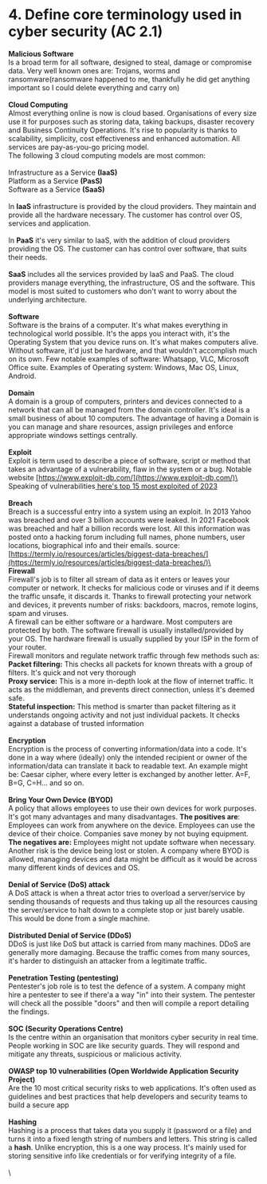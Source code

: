 # 4. Define core terminology used in cyber security (AC 2.1)

**Malicious Software**\
Is a broad term for all software, designed to steal, damage or compromise data. Very well known ones are: Trojans, worms and ransomware(ransomware happened to me, thankfully he did get anything important so I could delete everything and carry on)\
\
**Cloud Computing**\
Almost everything online is now is cloud based. Organisations of every size use it for purposes such as storing data, taking backups, disaster recovery and Business Continuity Operations. It's rise to popularity is thanks to scalability, simplicity, cost effectiveness and enhanced automation. All services are pay-as-you-go pricing model.\
The following 3 cloud computing models are most common:\
\
Infrastructure as a Service **(IaaS)**\
Platform as a Service **(PasS)**\
Software as a Service **(SaaS)**\
\
In **IaaS** infrastructure is provided by the cloud providers. They maintain and provide all the hardware necessary. The customer has control over OS, services and application. \
\
In **PaaS** it's very similar to IaaS, with the addition of cloud providers providing the OS. The customer can has control over software, that suits their needs.\
\
**SaaS** includes all the services provided by IaaS and PaaS. The cloud providers manage everything, the infrastructure, OS and the software. This model is most suited to customers who don't want to worry about the underlying architecture.\
\
**Software**\
Software is the brains of a computer. It's what makes everything in technological world possible. It's the apps you interact with, it's the Operating System that you device runs on. It's what makes computers alive. Without software, it'd just be hardware, and that wouldn't accomplish much on its own. Few notable examples of software: Whatsapp, VLC, Microsoft Office suite. Examples of Operating system: Windows, Mac OS, Linux, Android. \
\
**Domain**\
A domain is a group of computers, printers and devices connected to a network that can all be managed from the domain controller. It's ideal is a small business of about 10 computers. The advantage of having a Domain is you can manage and share resources, assign privileges and enforce appropriate windows settings centrally.\
\
**Exploit**\
Exploit is term used to describe a piece of software, script or method that takes an advantage of a vulnerability, flaw in the system or a bug. Notable website [https://www.exploit-db.com/](https://www.exploit-db.com/)\
Speaking of vulnerabilities[ here's top 15 most exploited of 2023 ](https://www.picussecurity.com/resource/blog/cisa-reveals-the-top-15-most-exploited-vulnerabilities-of-2023)\
\
**Breach**\
Breach is a successful entry into a system using an exploit. In 2013 Yahoo was breached and over 3 billion accounts were leaked. In 2021 Facebook was breached and half a billion records were lost. All this information was posted onto a hacking forum including full names, phone numbers, user locations, biographical info and their emails. source:[https://termly.io/resources/articles/biggest-data-breaches/](https://termly.io/resources/articles/biggest-data-breaches/)\
\
**Firewall**\
Firewall's job is to filter all stream of data as it enters or leaves your computer or network. It checks for malicious code or viruses and if it deems the traffic unsafe, it discards it.  Thanks to firewall protecting your network and devices, it prevents number of risks: backdoors, macros, remote logins, spam and viruses.\
A firewall can be either software or a hardware. Most computers are protected by both. The software firewall is usually installed/provided by your OS. The hardware firewall is usually supplied by your ISP in the form of your router.\
Firewall monitors and regulate network traffic through few methods such as:\
**Packet filtering:** This checks all packets for known threats with a group of filters. It's quick and not very thorough\
**Proxy service:** This is a more in-depth look at the flow of internet traffic. It acts as the middleman, and prevents direct connection, unless it's deemed safe.\
**Stateful inspection:** This method is smarter than packet filtering as it understands ongoing activity and not just individual packets. It checks against a database of trusted information \
\
**Encryption**\
Encryption is the process of converting information/data into a code. It's done in a way where (ideally) only the intended recipient or owner of the information/data can translate it back to readable text. An example might be: Caesar cipher, where every letter is exchanged by another letter. A=F, B=G, C=H... and so on.\
\
**Bring Your Own Device (BYOD)**\
A policy that allows employees to use their own devices for work purposes. It's got many advantages and many disadvantages. **The positives are**: Employees can work from anywhere on the device. Employees can use the device of their choice. Companies save money by not buying equipment. **The negatives are:** Employees might not update software when necessary. Another risk is the device being lost or stolen. A company where BYOD is allowed, managing devices and data might be difficult as it would be across many different kinds of devices and OS.\
\
**Denial of Service (DoS) attack**\
A DoS attack is when a threat actor tries to overload a server/service by sending thousands of requests and thus taking up all the resources causing the server/service to halt down to a complete stop or just barely usable. This would be done from a single machine.\
\
**Distributed Denial of Service (DDoS)**\
DDoS is just like DoS but attack is carried from many machines. DDoS are generally more damaging. Because the traffic comes from many sources, it's harder to distinguish an attacker from a legitimate traffic.\
\
**Penetration Testing (pentesting)**\
Pentester's job role is to test the defence of a system. A company might hire a pentester to see if there'a a way "in" into their system. The pentester will check all the possible "doors" and then will compile a report detailing the findings.\
\
**SOC (Security Operations Centre)**\
Is the centre within an organisation that monitors cyber security in real time. People working in SOC are like security guards. They will respond and mitigate any threats, suspicious or malicious activity.\
\
**OWASP top 10 vulnerabilities (Open Worldwide Application Security Project)**\
Are the 10 most critical security risks to web applications. It's often used as guidelines and best practices that help developers and security teams to build a secure app\
\
**Hashing**\
Hashing is a process that takes data you supply it (password or a file) and turns it into a fixed length string of numbers and letters. This string is called a **hash**. Unlike encryption, this is a one way process. It's mainly used for storing sensitive info like credentials or for verifying integrity of a file. \
&#x20;\
\
